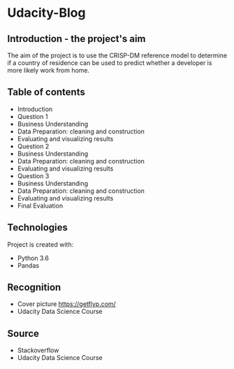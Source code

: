 # Udacity-Blog

## Introduction - the project's aim
The aim of the project is to use the CRISP-DM reference model to determine if a country of residence can be used to predict whether a developer is more likely work from home.

## Table of contents
* Introduction
* Question 1
* Business Understanding
* Data Preparation: cleaning and construction
* Evaluating and visualizing results
* Question 2
* Business Understanding
* Data Preparation: cleaning and construction
* Evaluating and visualizing results
* Question 3
* Business Understanding
* Data Preparation: cleaning and construction
* Evaluating and visualizing results
* Final Evaluation

## Technologies
Project is created with:
* Python 3.6
* Pandas

## Recognition
* Cover picture https://getflyp.com/
* Udacity Data Science Course

## Source
* Stackoverflow
* Udacity Data Science Course
